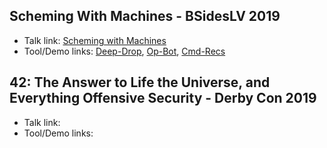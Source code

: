 ## Scheming With Machines - BSidesLV 2019

+ Talk link: [Scheming with Machines](https://www.youtube.com/watch?v=XfT0Ju4vhvI&feature=youtu.be&t=19126)
+ Tool/Demo links: [Deep-Drop](https://github.com/MoooKitty/Deep-Drop), [Op-Bot](https://github.com/MoooKitty/Op-Bot), [Cmd-Recs](https://github.com/MoooKitty/Cmd-Recs)

## 42: The Answer to Life the Universe, and Everything Offensive Security - Derby Con 2019

+ Talk link:
+ Tool/Demo links: 